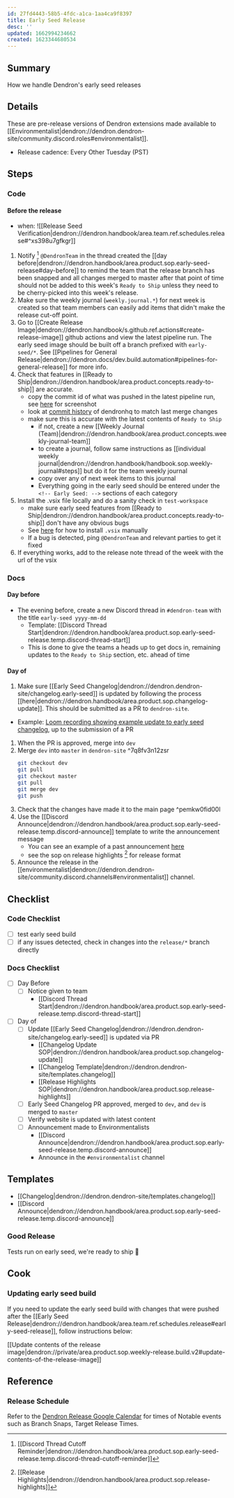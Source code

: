 ```yaml
---
id: 27fd4443-58b5-4fdc-a1ca-1aa4ca9f8397
title: Early Seed Release
desc: ''
updated: 1662994234662
created: 1623344680534
---
```


## Summary
How we handle Dendron's early seed releases

## Details

These are pre-release versions of Dendron extensions made available to [[Environmentalist|dendron://dendron.dendron-site/community.discord.roles#environmentalist]].

- Release cadence: Every Other Tuesday (PST)

## Steps

### Code

#### Before the release
- when: ![[Release Seed Verification|dendron://dendron.handbook/area.team.ref.schedules.release#^xs398u7gfkgr]]

1. Notify [^5] `@DendronTeam` in the thread created the [[day before|dendron://dendron.handbook/area.product.sop.early-seed-release#day-before]] to remind the team that the release branch has been snapped and all changes merged to master after that point of time should not be added to this week's `Ready to Ship` unless they need to be cherry-picked into this week's release.
1. Make sure the weekly journal (`weekly.journal.*`) for next week is created so that team members can easily add items that didn't make the release cut-off point.
1. Go to [[Create Release Image|dendron://dendron.handbook/s.github.ref.actions#create-release-image]] github actions and view the latest pipeline run. The early seed image should be built off a branch prefixed with `early-seed/*`. See [[Pipelines for General Release|dendron://dendron.docs/dev.build.automation#pipelines-for-general-release]] for more info.
1. Check that features in [[Ready to Ship|dendron://dendron.handbook/area.product.concepts.ready-to-ship]] are accurate. 
    - copy the commit id of what was pushed in the latest pipeline run, see [here](https://www.loom.com/i/5e945dfecf4b4ee487a13ec8338f0127) for screenshot
    - look at [commit history](https://github.com/dendronhq/dendron/commits/master) of dendronhq to match last merge changes
    - make sure this is accurate with the latest contents of `Ready to Ship`
        - if not, create a new [[Weekly Journal (Team)|dendron://dendron.handbook/area.product.concepts.weekly-journal-team]]
        - to create a journal, follow same instructions as [[individual weekly journal|dendron://dendron.handbook/handbook.sop.weekly-journal#steps]] but do it for the team weekly journal
        - copy over any of next week items to this journal 
        - Everything going in the early seed should be entered under the `<!-- Early Seed: -->` sections of each category
1. Install the .vsix file locally and do a sanity check in `test-workspace` 
    - make sure early seed features from [[Ready to Ship|dendron://dendron.handbook/area.product.concepts.ready-to-ship]] don't have any obvious bugs
    - See [here](https://stackoverflow.com/questions/42017617/how-to-install-vs-code-extension-manually) for how to install `.vsix` manually
    - If a bug is detected, ping `@DendronTeam` and relevant parties to get it fixed 
1. If everything works, add to the release note thread of the week with the url of the vsix

### Docs

#### Day before

- The evening before, create a new Discord thread in `#dendron-team` with the title `early-seed yyyy-mm-dd`
  - Template: [[Discord Thread Start|dendron://dendron.handbook/area.product.sop.early-seed-release.temp.discord-thread-start]]
  - This is done to give the teams a heads up to get docs in, remaining updates to the `Ready to Ship` section, etc. ahead of time

#### Day of

1. Make sure [[Early Seed Changelog|dendron://dendron.dendron-site/changelog.early-seed]] is updated by following the process [[here|dendron://dendron.handbook/area.product.sop.changelog-update]]. This should be submitted as a PR to `dendron-site`.
  - Example: [Loom recording showing example update to early seed changelog](https://www.loom.com/share/60f9c2918c32433c8f3afb237144b870), up to the submission of a PR
1. When the PR is approved, merge into `dev`
1. Merge `dev` into `master` in `dendron-site` ^7q8fv3n12zsr
    ```sh
    git checkout dev
    git pull
    git checkout master
    git pull
    git merge dev
    git push
    ```
1. Check that the changes have made it to the main page ^pemkw0fid00l
1. Use the [[Discord Announce|dendron://dendron.handbook/area.product.sop.early-seed-release.temp.discord-announce]] template to write the announcement message
    - You can see an example of a past announcement [here](https://discord.com/channels/717965437182410783/771518214558449685/878434754918228031)
    - see the sop on release highlights [^4] for release format
1. Announce the release in the [[environmentalist|dendron://dendron.dendron-site/community.discord.channels#environmentalist]] channel.

## Checklist

### Code Checklist

- [ ] test early seed build
- [ ] if any issues detected, check in changes into the `release/*` branch directly

### Docs Checklist

- [ ] Day Before
  - [ ] Notice given to team
    - [[Discord Thread Start|dendron://dendron.handbook/area.product.sop.early-seed-release.temp.discord-thread-start]]
- [ ] Day of
  - [ ] Update [[Early Seed Changelog|dendron://dendron.dendron-site/changelog.early-seed]] is updated via PR
    - [[Changelog Update SOP|dendron://dendron.handbook/area.product.sop.changelog-update]]
    - [[Changelog Template|dendron://dendron.dendron-site/templates.changelog]]
    - [[Release Highlights SOP|dendron://dendron.handbook/area.product.sop.release-highlights]]
  - [ ] Early Seed Changelog PR approved, merged to `dev`, and `dev` is merged to `master`
  - [ ] Verify website is updated with latest content
  - [ ] Announcement made to Environmentalists
    - [[Discord Announce|dendron://dendron.handbook/area.product.sop.early-seed-release.temp.discord-announce]]
    - Announce in the `#environmentalist` channel

## Templates

- [[Changelog|dendron://dendron.dendron-site/templates.changelog]]
- [[Discord Announce|dendron://dendron.handbook/area.product.sop.early-seed-release.temp.discord-announce]]

### Good Release

Tests run on early seed, we're ready to ship 🌱

## Cook

### Updating early seed build

If you need to update the early seed build with changes that were pushed after the [[Early Seed Release|dendron://dendron.handbook/area.team.ref.schedules.release#early-seed-release]], follow instructions below:

[[Update contents of the release image|dendron://private/area.product.sop.weekly-release.build.v2#update-contents-of-the-release-image]]

## Reference

### Release Schedule 

Refer to the [Dendron Release Google Calendar](https://calendar.google.com/calendar/u/1?cid=Y19jcjFwNnNhOHUzYzgzY2Q4ZTR0dmd1ZHU3NEBncm91cC5jYWxlbmRhci5nb29nbGUuY29t) for times of Notable events such as Branch Snaps, Target Release Times.


[^2]: [[Update Changelog|dendron://dendron.dendron-site/changelog]]
[^3]: [[Team Announce|dendron://dendron.handbook/area.product.sop.early-seed-release.temp.team-announce]]
[^4]: [[Release Highlights|dendron://dendron.handbook/area.product.sop.release-highlights]]
[^5]: [[Discord Thread Cutoff Reminder|dendron://dendron.handbook/area.product.sop.early-seed-release.temp.discord-thread-cutoff-reminder]]
